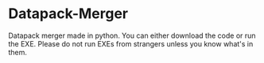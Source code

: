 # Datapack-Merger
Datapack merger made in python. You can either download the code or run the EXE. Please do not run EXEs from strangers unless you know what's in them.
